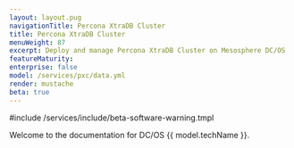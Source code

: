 ```yaml
---
layout: layout.pug
navigationTitle: Percona XtraDB Cluster
title: Percona XtraDB Cluster
menuWeight: 87
excerpt: Deploy and manage Percona XtraDB Cluster on Mesosphere DC/OS
featureMaturity:
enterprise: false
model: /services/pxc/data.yml
render: mustache
beta: true
---
```

#include /services/include/beta-software-warning.tmpl

Welcome to the documentation for DC/OS {{ model.techName }}.
